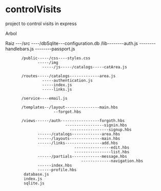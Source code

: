 # controlVisits
project to control visits in express

Arbol

Raiz  ---/src ----/dbSqlite---configuration.db
 	       /lib--------auth.js
		         --------handlebars.js
		         --------passport.js

	       /public-----/css----styles.css
	      	      -----/img
		            -----/js-----/catalogs-----catArea.js

	       /routes-----/catalogs-------------area.js
		            -----authentication.js
		            -----index.js
		            -----links.js

	       /service----email.js

	       /templates--/layout---------------main.hbs
			             --forgot.hbs

	       /views------/auth-----------------forgoth.hbs
	       		              -----------------signin.hbs
		                  		-----------------signup.hbs
		          ------/catalogs-------------area.hbs
		          ------/layouts--------------main.hbs
		          ------/links----------------add.hbs
				                  ----------------edit.hbs
				                  ----------------list.hbs
		          ------/partials-------------message.hbs
				                     -------------navigation.hbs
		          ------index.hbs
		          ------profile.hbs
		    database.js
		    index.js
		    sqlite.js
